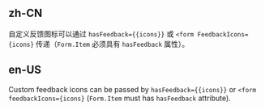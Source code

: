 ## zh-CN

自定义反馈图标可以通过 `hasFeedback={{icons}}` 或 `<form FeedbackIcons={icons}` 传递（`Form.Item` 必须具有 `hasFeedback` 属性）。

## en-US

Custom feedback icons can be passed by `hasFeedback={{icons}}` or `<form feedbackIcons={icons}` (`Form.Item` must has `hasFeedback` attribute).
